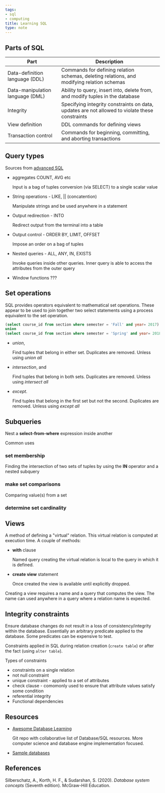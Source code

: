 ```yaml
---
tags:
- sql
- computing
title: Learning SQL
type: note
---
```

## Parts of SQL

| Part | Description |
|------|-------------|
| Data-definition language (DDL) | Commands for defining relation schemas, deleting relations, and modifying relation schemas |
| Data-manipulation language (DML) | Ability to query, insert into, delete from, and modify tuples in the database |
| Integrity | Specifying integrity constraints on data, updates are not allowed to violate these constraints |
| View definition | DDL commands for defining views |
| Transaction control | Commands for beginning, committing, and aborting transactions |

## Query types

Sources from [advanced SQL](https://15445.courses.cs.cmu.edu/fall2019/notes/02-advancedsql.pdf)

- aggregates COUNT, AVG etc

    Input is a bag of tuples conversion (via SELECT) to a single scalar value

- String operations - LIKE, || (concatention)

    Manipulate strings and be used anywhere in a statement

- Output redirection - INTO

    Redirect output from the terminal into a table

- Output control - ORDER BY, LIMIT, OFFSET

    Impose an order on a bag of tuples

- Nested queries - ALL, ANY, IN, EXISTS

    Invoke queries inside other queries. Inner query is able to access the attributes from the outer query

- Window functions ???

## Set operations

SQL provides operators equivalent to mathematical set operations. These appear to be used to join together two select statements using a process equivalent to the set operation. 

```sql
(select course_id from section where semester = 'Fall' and year= 2017) 
union 
(select course_id from section where semester = 'Spring' and year= 2018);
```

- _union_, 

    Find tuples that belong in either set. Duplicates are removed. Unless using _union all_

- _intersection_, and 

    Find tuples that belong in both sets. Duplicates are removed. Unless using _intersect all_

- _except_.

    Find tuples that belong in the first set but not the second. Duplicates are removed. Unless using _except all_

## Subqueries

Nest a **select-from-where** expression inside another

Common uses

### set membership 

Finding the intersection of two sets of tuples by using the **IN** operator and a nested subquery

### make set comparisons

Comparing value(s) from a set 

### determine set cardinality

## Views

A method of defining a "virtual" relation. This virtual relation is computed at execution time. A couple of methods:

- **with** clause 

    Named query creating the virtual relation is local to the query in which it is defined.

- **create view** statement

    Once created the view is available until explicitly dropped.

Creating a view requires a name and a query that computes the view. The name can used anywhere in a query where a relation name is expected.

## Integrity constraints

Ensure database changes do not result in a loss of consistency/integrity within the database. Essentially an arbitrary predicate applied to the database. Some predicates can be expensive to test.

Constraints applied in SQL during relation creation (`create table`) or after the fact (using `alter table`).

Types of constraints

- constraints on a single relation 
- not null constraint
- unique constraint - applied to a set of attributes
- check clause - comomonly used to ensure that attribute values satisfy some condition
- referential integrity
- Functional dependencies



## Resources

- [Awesome Database Learning](https://github.com/pingcap/awesome-database-learning?tab=readme-ov-file)

    Git repo with collaborative list of Database/SQL resources. More computer science and database engine implementation focused.

- [Sample databases](https://www.reddit.com/r/SQL/comments/s0tbnw/is_there_a_place_i_can_download_sample_databases/)

## References

Silberschatz, A., Korth, H. F., & Sudarshan, S. (2020). *Database system concepts* (Seventh edition). McGraw-Hill Education.